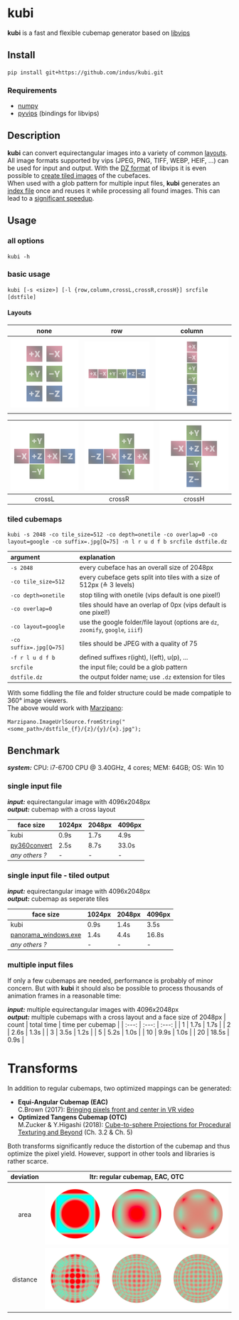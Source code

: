 # kubi

**kubi** is a fast and flexible cubemap generator based on [libvips](https://libvips.github.io/libvips/)

## Install

``` shell
pip install git+https://github.com/indus/kubi.git
```
### Requirements
- [numpy](https://numpy.org/)
- [pyvips](https://libvips.github.io/pyvips/) (bindings for libvips)

## Description

**kubi** can convert equirectangular images into a variety of common [layouts](#layouts). All image formats supported by vips (JPEG, PNG, TIFF, WEBP, HEIF, ...) can be used for input and output. With the [DZ format](https://libvips.github.io/libvips/API/current/Making-image-pyramids.md.html) of libvips it is even possible to [create tiled images](#tiled-cubemaps) of the cubefaces.   
When used with a glob pattern for multiple input files, **kubi** generates an [index file](https://libvips.github.io/libvips/API/current/libvips-resample.html#vips-mapim) once and reuses it while processing all found images. This can lead to a [significant speedup](#multiple-input-files). 

## Usage
### all options
``` shell
kubi -h
```

### basic usage
``` shell
kubi [-s <size>] [-l {row,column,crossL,crossR,crossH}] srcfile [dstfile]
```

#### Layouts

| none   | row    | column |
| :---:  | :---:  | :---:  |
| ![none](./img/kubi_layouts_none.png "none") | ![row](./img/kubi_layouts_row.png "row") | ![column](./img/kubi_layouts_column.png "column") |

| ![crossL](./img/kubi_layouts_crossL.png "crossL") | ![crossR](./img/kubi_layouts_crossR.png "crossR") | ![crossH](./img/kubi_layouts_crossH.png "crossH") |
| :---:  | :---:  | :---:  |
| crossL | crossR | crossH |

### tiled cubemaps
``` shell
kubi -s 2048 -co tile_size=512 -co depth=onetile -co overlap=0 -co layout=google -co suffix=.jpg[Q=75] -n l r u d f b srcfile dstfile.dz
```
| argument | explanation |
| :--- | :--- |
| ```-s 2048```              | every cubeface has an overall size of 2048px |
| ```-co tile_size=512```    | every cubeface gets split into tiles with a size of 512px (≙ 3 levels) |
| ```-co depth=onetile```    | stop tiling with onetile (vips default is one pixel!) |
| ```-co overlap=0```        | tiles should have an overlap of 0px (vips default is one pixel!) |
| ```-co layout=google```    | use the google folder/file layout (options are ```dz```, ```zoomify```, ```google```, ```iiif```) |
| ```-co suffix=.jpg[Q=75]```| tiles should be JPEG with a quality of 75 |
| ```-f r l u d f b```       | defined suffixes r(ight), l(eft), u(p), ... |
| ```srcfile```              | the input file; could be a glob pattern |
| ```dstfile.dz```           | the output folder name; use ```.dz``` extension for tiles |

With some fiddling the file and folder structure could be made compatiple to 360° image viewers.   
The above would work with [Marzipano](https://www.marzipano.net/):
``` JS
Marzipano.ImageUrlSource.fromString("<some_path>/dstfile_{f}/{z}/{y}/{x}.jpg");
```

## Benchmark

***system:*** CPU: i7-6700 CPU @ 3.40GHz, 4 cores; MEM: 64GB; OS: Win 10  

### single input file   
***input:*** equirectangular image with 4096x2048px   
***output:*** cubemap with a cross layout

| face size | 1024px | 2048px | 4096px |
| ---| --- | --- | --- |
| kubi                                                   | 0.9s | 1.7s | 4.9s  |
| [py360convert](https://pypi.org/project/py360convert/) | 2.5s | 8.7s | 33.0s |
| *any others ?* | - | - | - |

### single input file - tiled output 
***input:*** equirectangular image with 4096x2048px   
***output:*** cubemap as seperate tiles

| face size | 1024px | 2048px | 4096px |
| ---| --- | --- | --- |
| kubi                                                   | 0.9s | 1.4s | 3.5s  |
| [panorama_windows.exe](https://github.com/blackironj/panorama) | 1.4s | 4.4s | 16.8s |
| *any others ?* | - | - | - |

### multiple input files
If only a few cubemaps are needed, performance is probably of minor concern. But with **kubi** it should also be possible to process thousands of animation frames in a reasonable time:

***input:*** multiple equirectangular images with 4096x2048px   
***output:*** multiple cubemaps with a cross layout and a face size of 2048px
| count | total time | time per cubemap |
| :---: | :---: | :---: |
| 1  | 1.7s  | 1.7s |
| 2  | 2.6s  | 1.3s |
| 3  | 3.5s  | 1.2s |
| 5  | 5.2s  | 1.0s |
| 10 | 9.9s  | 1.0s |
| 20 | 18.5s | 0.9s |

# Transforms
In addition to regular cubemaps, two optimized mappings can be generated:
- **Equi-Angular Cubemap (EAC)**   
C.Brown (2017): [Bringing pixels front and center in VR video](https://blog.google/products/google-ar-vr/bringing-pixels-front-and-center-vr-video/) 
- **Optimized Tangens Cubemap (OTC)**   
M.Zucker & Y.Higashi (2018): [Cube-to-sphere Projections for Procedural Texturing and Beyond](http://jcgt.org/published/0007/02/01/paper.pdf) (Ch. 3.2 & Ch. 5)  

Both transforms significantly reduce the distortion of the cubemap and thus optimize the pixel yield. However, support in other tools and libraries is rather scarce.

| deviation  | ltr: regular cubemap, EAC, OTC  |
| :---:  | :---:  |
| area | ![error_area](./img/error_area.png "error_area") 
| distance | ![error_distance](./img/error_distance.png "error_distance") 